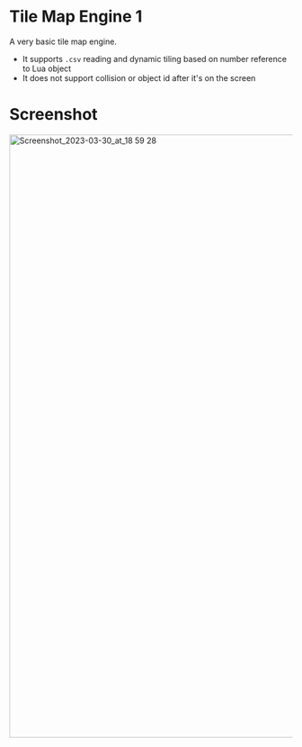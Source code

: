# Tile Map Engine 1

A very basic tile map engine. 

- It supports `.csv` reading and dynamic tiling based on number reference to Lua object
- It does not support collision or object id after it's on the screen


# Screenshot

<img width="1072" alt="Screenshot_2023-03-30_at_18 59 28" src="https://user-images.githubusercontent.com/950825/228983894-ed665497-4955-49d9-ae86-1240e3146d83.png">
